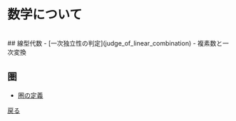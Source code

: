 # 数学について
<br>
## 線型代数
- [一次独立性の判定](judge_of_linear_combination)
- 複素数と一次変換

## 圏
- [圏の定義](category_definition)

[戻る](https://anomath.github.io/AnoMath/index)
